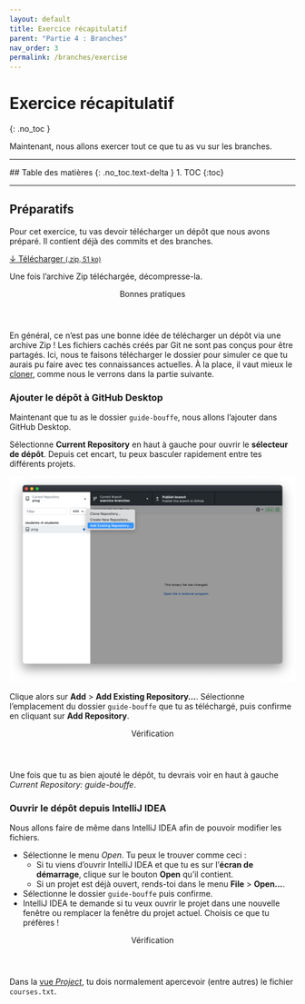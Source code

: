 ```yaml
---
layout: default
title: Exercice récapitulatif
parent: "Partie 4 : Branches"
nav_order: 3
permalink: /branches/exercise
---
```


# Exercice récapitulatif
{: .no_toc }

Maintenant, nous allons exercer tout ce que tu as vu sur les branches.

<hr>
## Table des matières
{: .no_toc.text-delta }
1. TOC
{:toc}
<hr>

## Préparatifs
Pour cet exercice, tu vas devoir télécharger un dépôt que nous avons préparé. Il contient déjà des commits et des branches.

<span class="fs-5">
  <a class="btn btn-green" href="../assets/guide-bouffe.zip" download>
    ↓ Télécharger <small>(.zip, 51 ko)</small>
  </a>
</span>

Une fois l’archive Zip téléchargée, décompresse-la.

<div class="warning">
  <header>Bonnes pratiques</header>
  <p>
    En général, ce n’est pas une bonne idée de télécharger un dépôt via une archive Zip ! Les fichiers cachés créés par Git ne sont pas conçus pour être partagés. Ici, nous te faisons télécharger le dossier pour simuler ce que tu aurais pu faire avec tes connaissances actuelles. À la place, il vaut mieux le <a href="../collaboration/remote">cloner</a>, comme nous le verrons dans la partie suivante.
  </p>
</div>

### Ajouter le dépôt à GitHub Desktop
Maintenant que tu as le dossier `guide-bouffe`, nous allons l’ajouter dans GitHub Desktop.

Sélectionne **Current Repository** en haut à gauche pour ouvrir le **sélecteur de dépôt**. Depuis cet encart, tu peux basculer rapidement entre tes différents projets.

![“Add Existing Repository” dans le sélectionneur de dépôt](../assets/add-repo.png)

Clique alors sur **Add** > **Add Existing Repository…**. Sélectionne l’emplacement du dossier `guide-bouffe` que tu as téléchargé, puis confirme en cliquant sur **Add Repository**.

<div class="check">
  <header>Vérification</header>
  <p>Une fois que tu as bien ajouté le dépôt, tu devrais voir en haut à gauche <em>Current Repository: guide-bouffe</em>.</p>
</div>

### Ouvrir le dépôt depuis IntelliJ IDEA
Nous allons faire de même dans IntelliJ IDEA afin de pouvoir modifier les fichiers.

* Sélectionne le menu *Open*. Tu peux le trouver comme ceci :
  * Si tu viens d’ouvrir IntelliJ IDEA et que tu es sur l’**écran de démarrage**, clique sur le bouton **Open** qu’il contient.
  * Si un projet est déjà ouvert, rends-toi dans le menu **File** > **Open…**.
* Sélectionne le dossier `guide-bouffe` puis confirme.
* IntelliJ IDEA te demande si tu veux ouvrir le projet dans une nouvelle fenêtre ou remplacer la fenêtre du projet actuel. Choisis ce que tu préfères !

<div class="check">
  <header>Vérification</header>
  <p>Dans la <a href="../intellij-idea/ui#palettes-doutils">vue <em>Project</em></a>, tu dois normalement apercevoir (entre autres) le fichier <code>courses.txt</code>.</p>
</div>
